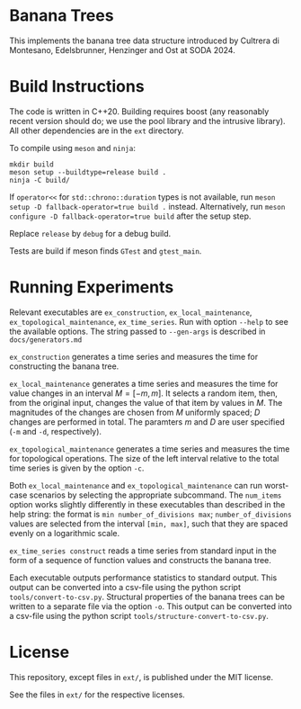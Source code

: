 # Banana Trees

This implements the banana tree data structure introduced by Cultrera di Montesano, Edelsbrunner, Henzinger and Ost at SODA 2024.

# Build Instructions

The code is written in C++20.
Building requires boost (any reasonably recent version should do; we use the pool library and the intrusive library).
All other dependencies are in the `ext` directory.

To compile using `meson` and `ninja`:
```
mkdir build
meson setup --buildtype=release build .
ninja -C build/
```

If `operator<<` for `std::chrono::duration` types is not available, run `meson setup -D fallback-operator=true build .` instead.
Alternatively, run `meson configure -D fallback-operator=true build` after the setup step. 

Replace `release` by `debug` for a debug build.

Tests are build if meson finds `GTest` and `gtest_main`.

# Running Experiments

Relevant executables are `ex_construction`, `ex_local_maintenance`, `ex_topological_maintenance`, `ex_time_series`.
Run with option `--help` to see the available options.
The string passed to `--gen-args` is described in `docs/generators.md`

`ex_construction` generates a time series and measures the time for constructing the banana tree.

`ex_local_maintenance` generates a time series and measures the time for value changes in an interval $M = [-m,m]$.
It selects a random item, then, from the original input, changes the value of that item by values in $M$.
The magnitudes of the changes are chosen from $M$ uniformly spaced; $D$ changes are performed in total.
The paramters $m$ and $D$ are user specified (`-m` and `-d`, respectively).

`ex_topological_maintenance` generates a time series and measures the time for topological operations.
The size of the left interval relative to the total time series is given by the option `-c`.

Both `ex_local_maintenance` and `ex_topological_maintenance` can run worst-case scenarios by selecting the appropriate subcommand.
The `num_items` option works slightly differently in these executables than described in the help string:
the format is `min number_of_divisions max`; `number_of_divisions` values are selected from the interval `[min, max]`,
such that they are spaced evenly on a logarithmic scale.

`ex_time_series construct` reads a time series from standard input in the form of a sequence of function values and constructs the banana tree.

Each executable outputs performance statistics to standard output.
This output can be converted into a csv-file using the python script `tools/convert-to-csv.py`.
Structural properties of the banana trees can be written to a separate file via the option `-o`.
This output can be converted into a csv-file using the python script `tools/structure-convert-to-csv.py`.

# License

This repository, except files in `ext/`, is published under the MIT license.

See the files in `ext/` for the respective licenses.
